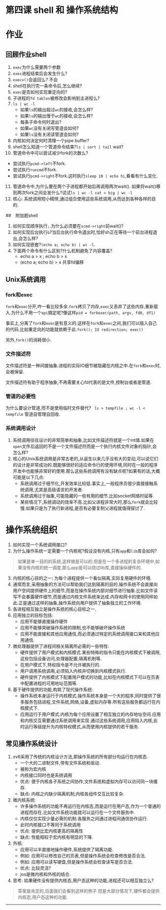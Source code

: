 # 第四课 shell 和 操作系统结构

# 作业
## 回顾作业shell
1. `exec`为什么需要两个参数
2. `exec`进程结束后会发生什么?
3. `execv()`会返回么? 不会
4. shell在执行完一条命令后,怎么继续?
5. `exec`是否如何实现重定向的?
6. 子进程的`fd tables`被修改会影响到主进程么?
7. `ls | wc -l`
   * 如果`ls`的输出超过`wc`的接收,会怎么样?
   * 如果`ls`的输出慢于`wc`的接收,会怎么样?
   * 每条子命令何时退出?
   * 如果`wc`没有关闭写管道会如何?
   * 如果`ls`没有关闭读管道会如何?
8. 内核如何决定何时清理一个pipe buffer?
9. shell怎么知道一个管道命令结束?`ls | sort | tail` wait?
10. 管道命令中可以尝试减少fork的次数么?
   * 尝试执行`pcmd->left`不fork.
   * 尝试执行`runcmd`不fork.
   * 尝试执行`pcmd->right`不fork.这时执行`sleep 10 | echo hi`,看看有什么变化.
11. 管道命令中,为什么要在两个子进程都开始后再调用两次wait(). 如果将wait()移到两次fork之间会发什么?试试`ls | wc -l cat < big | wc -l`
12. 核心: 系统调用短小精悍,通过组合使用这些系统调用,从而达到各种各样的目的.

##　附加题shell
1. 如何实现顺序执行`;`.为什么必须要在`scmd->right`前wait()?
2. 如何实现后台执行`&`?当后台执行命令退出时,恰好sh正在等待一个前台进程退出,会怎么样?
3. 如何实现嵌套?`(echo a; echo b) | wc -l`.
4. 下面两个命令有什么区别?什么机制避免了内容覆盖?
   * echo a > x ; echo b > x
   * (echo a; echo b) > x 共享fd偏移

## Unix系统调用

### fork和exec
`fork`和`exec`分开,咋一看比较多余.`fork`拷贝了内存,`exec`又丢弃了这些内存,重新载入.为什么不用一个`api`搞定呢?像这样`pid = forkexec(path, argv, fd0, df1)`

事实上,分离了`fork`和`exec`是有意义的.这样在`fork`和`exec`之间,我们可以插入自己的代码.比如重定向的功能就依赖于此.`fork(); IO redirection; exec()`

另外,`fork()`的消耗很小.

### 文件描述符
文件描述符是一种间接抽象.进程的实际IO细节被隐藏在内核之中.在`fork`和`exec`时,会被保留.

文件描述符有助于程序抽象,不再需要关心fd代表的是文件,控制台或者是管道.

### 管道的必要性
为什么要设计管道,而不是使用临时文件替代?
` ls > tempfile ; wc -l < tempfile`
管道自管理自回收.

### 系统调用设计
1. 系统调用往往设计的非常简单和抽象,比如文件描述符就是一个int值.如果在`open`文件后返回的不是一个文件描述符而是一个执行内核文件对象的指针,会怎么样?
2. 核心的Unix系统调用是非常古老的,从诞生以来几乎没有大的变动,可以说它们的设计是非常成功的.既能够很好的适应命令行的使用环境,同时在一般的程序开发中也能够非常好的使用.那么这些系统调用有没有缺点呢?如果有的话,大概可能是以下几点:
   * 系统调用过于细节化,开发效率比较低.事实上,一般程序员很少直接接触系统调用,尤其是高级语言的开发者.
   * 系统调用过于抽象,可能隐藏的一些有用的细节.比如socket网络时延等.
   * 某些情况下,系统调动的效率不高.比如父进程非常大时,那么`fork`就会比较慢.如果只是为了执行新进程,是否有必要复制父进程就值得探讨了.
   
# 操作系统组织
1. 如何实现一个系统调用接口?
2. 为什么操作系统一定需要一个内核呢?假设没有内核,只有`app`和`lib`库会如何?
> 如果是单一目的的系统,这样做是可以的.但是在一个多进程的复杂环境中,如果没有内核的统一调度,那么app是可以绕过lib库,直接操纵硬件的.
3. 内核的核心目的之一: 为每个进程提供一个看似隔离,实际复用硬件的环境.
4. 通常而言,采用抽象的方法可以帮助我们达到隔离的目的.操作系统不会直接向用户空间提供硬件上的细节,而是在操作系统内部对细节进行抽象.比如文件读写不会暴露硬件细节,而是通过内核文件系统来达成.内存和网卡的使用同样如此.正是通过这样的抽象,操作系统向用户提供了抽象独立的工作环境.
5. 各进程相互独立是操作系统的核心目标之一.
6. 应用独立的目标包括:
   * 应用不能够直接操作硬件
   * 应用不能够突破操作系统的限制,也不能够破坏操作系统
   * 应用不能直接和其他应用通信,而必须通过特定的系统调用接口来和其他应用通信.
7. 微处理器提供了进程间相关隔离所必需的一些特性:
   * 硬件提供了用户模式和内核模式.某些特殊的指令只能在内核模式下被调用,这些包括设备访问,处理器配置,隔离机制等.
   * 在用户模式下,特权指令是不允许被执行的.
   * 用户调用系统调用,必须陷入内核并切换到内核模式执行.
   * 硬件提供了内核模式下配置用户模式的功能,比如在内核模式下可以在页表中配置进程的可用地址范围等.
8. 基于硬件提供的功能,构筑了现代操作系统:
   * 操作系统本身运行于内核模式.操作系统本身是一个大的程序,同时提供了很多服务包括进程,文件系统,网络,设备,虚拟内存等.所有这些服务都运行在内核模式下.
   * 应用运行于用户模式.内核为每个应用设置了相互独立的内存地址空间.应用和内核交互需要通过系统调用来实现.通过这些系统调用,应用陷入内核,此时运行等级提升为内核特权模式,从而使用内核提供的若干服务.

## 常见操作系统设计
1. xv6采用了传统的内核设计方法,即操作系统的所有部分均运行在内核态.
   * 一个大的二进制文件,带有文件系统和驱动.
   * 被称为宏内核
   * 内核接口同时也是系统调用
   * 优点: 便于内核各子系统之间协作,文件系统和虚拟内存可以访问同一块缓存.
   * 缺点: 内核之内缺少隔离机制,内核各组件交互比较复杂.
2. 微内核系统:
   * 许多操作系统的功能不再运行在内核态,而是运行在用户态,作为一个普通的进程而存在.比如文件系统功能就可以运行在一个文件服务中.
   * 内核仅仅实现少量必需的机制.各服务之间通过进程间通信协作运行.
   * 此时内核接口不等同于系统调用
   * 优点: 提供比宏内核更高的隔离性
   * 缺点: 性能相较于宏内核有明显的下降.
3. 外核:
   * 应用可以半直接地操作硬件,系统提供了隔离功能.
   * 例如: 应用可以修改自己的页表,但是操作系统会检查修改是否合法.
   * 例如: 应用可以读写硬盘,但是操作系统会检查读写是否合法.
   * 优点: 比较灵活?
   * jos是微内核和外核的结合.
4. 思考: 如果硬件没有提供内核态,用户态这种的功能,进程还可以相互独立么?
> 答案是肯定的,后面我们会看到这样的例子.但是大部分情况下,硬件都会提供内核态,用户态这种的功能.




















---